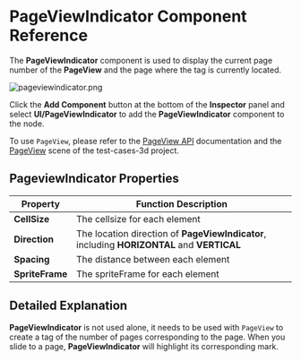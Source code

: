 # PageViewIndicator Component Reference

The __PageViewIndicator__ component is used to display the current page number of the __PageView__ and the page where the tag is currently located.

![pageviewindicator.png](./pageviewindicator/pageviewindicator.png)

Click the __Add Component__ button at the bottom of the __Inspector__ panel and select __UI/PageViewIndicator__ to add the __PageViewIndicator__ component to the node.

To use `PageView`, please refer to the [PageView API](__APIDOC__/en/class/PageViewIndicator) documentation and the [PageView](https://github.com/cocos/cocos-test-projects/tree/v3.8/assets/cases/ui/15.pageview) scene of the test-cases-3d project.

## PageviewIndicator Properties

| Property | Function Description |
| ----------- | ----------- |
| **CellSize**    | The cellsize for each element |
| **Direction**   | The location direction of __PageViewIndicator__, including __HORIZONTAL__ and __VERTICAL__ |
| **Spacing**     | The distance between each element |
| **SpriteFrame** | The spriteFrame for each element |

## Detailed Explanation

__PageViewIndicator__ is not used alone, it needs to be used with `PageView` to create a tag of the number of pages corresponding to the page. When you slide to a page, __PageViewIndicator__ will highlight its corresponding mark.
